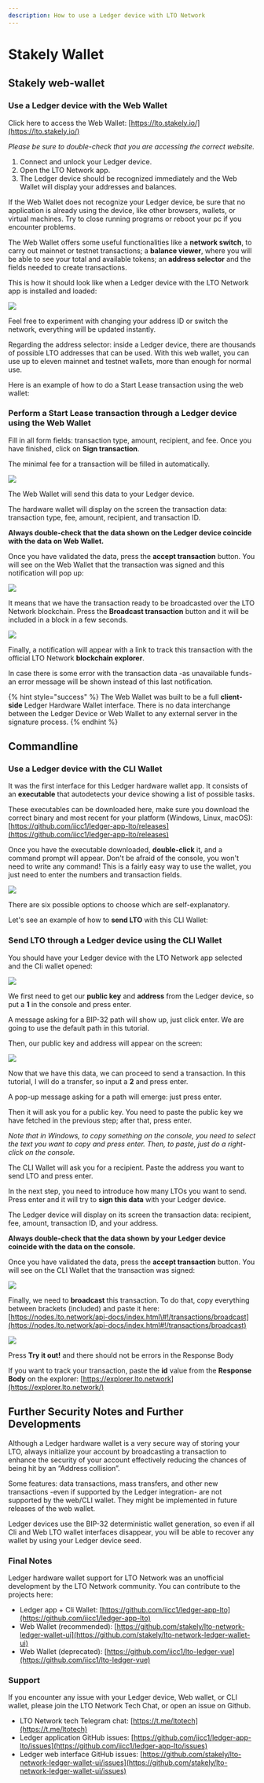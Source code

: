 ```yaml
---
description: How to use a Ledger device with LTO Network
---
```


# Stakely Wallet

## Stakely web-wallet

### Use a Ledger device with the Web Wallet

Click here to access the Web Wallet: [https://lto.stakely.io/](https://lto.stakely.io/)

_Please be sure to double-check that you are accessing the correct website._

1. Connect and unlock your Ledger device.
2. Open the LTO Network app.
3. The Ledger device should be recognized immediately and the Web Wallet will display your addresses and balances.

If the Web Wallet does not recognize your Ledger device, be sure that no application is already using the device, like other browsers, wallets, or virtual machines. Try to close running programs or reboot your pc if you encounter problems.

The Web Wallet offers some useful functionalities like a **network switch**, to carry out mainnet or testnet transactions; a **balance viewer**, where you will be able to see your total and available tokens; an **address selector** and the fields needed to create transactions.

This is how it should look like when a Ledger device with the LTO Network app is installed and loaded:

![](https://camo.githubusercontent.com/828b3c173812a8d6a12b5e6fa5f3460210e58ebd2daa6d560493a16c0fc426ab/68747470733a2f2f692e696d6775722e636f6d2f345a7573305a652e706e67)

Feel free to experiment with changing your address ID or switch the network, everything will be updated instantly.

Regarding the address selector: inside a Ledger device, there are thousands of possible LTO addresses that can be used. With this web wallet, you can use up to eleven mainnet and testnet wallets, more than enough for normal use.

Here is an example of how to do a Start Lease transaction using the web wallet:

### Perform a Start Lease transaction through a Ledger device using the Web Wallet

Fill in all form fields: transaction type, amount, recipient, and fee. Once you have finished, click on **Sign transaction**.

The minimal fee for a transaction will be filled in automatically.

![](https://camo.githubusercontent.com/6d8806ac5b4c032b7c6c299fc69b8ab6367dc4832f056925c2f2596e58dc10a1/68747470733a2f2f692e696d6775722e636f6d2f5141693776594c2e706e67)

The Web Wallet will send this data to your Ledger device.

The hardware wallet will display on the screen the transaction data: transaction type, fee, amount, recipient, and transaction ID.

**Always double-check that the data shown on the Ledger device coincide with the data on Web Wallet.**

Once you have validated the data, press the **accept transaction** button. You will see on the Web Wallet that the transaction was signed and this notification will pop up:

![](https://camo.githubusercontent.com/38fc9c848356a58a7337f81cc31266357312dd7e119b67efb32a5be29b90f53c/68747470733a2f2f692e696d6775722e636f6d2f34664a3158626c2e706e67)

It means that we have the transaction ready to be broadcasted over the LTO Network blockchain. Press the **Broadcast transaction** button and it will be included in a block in a few seconds.

![](https://camo.githubusercontent.com/259eb93cc9c6f1b7798e186c28c3f62d4ac7957c88284f376e0badca1f8b589d/68747470733a2f2f692e696d6775722e636f6d2f693263674677742e706e67)

Finally, a notification will appear with a link to track this transaction with the official LTO Network **blockchain explorer**.

In case there is some error with the transaction data -as unavailable funds- an error message will be shown instead of this last notification.

{% hint style="success" %}
The Web Wallet was built to be a full **client-side** Ledger Hardware Wallet interface. There is no data interchange between the Ledger Device or Web Wallet to any external server in the signature process.
{% endhint %}

## Commandline

### Use a Ledger device with the CLI Wallet

It was the first interface for this Ledger hardware wallet app. It consists of an **executable** that autodetects your device showing a list of possible tasks.

These executables can be downloaded here, make sure you download the correct binary and most recent for your platform \(Windows, Linux, macOS\): [https://github.com/iicc1/ledger-app-lto/releases](https://github.com/iicc1/ledger-app-lto/releases)

Once you have the executable downloaded, **double-click** it, and a command prompt will appear. Don't be afraid of the console, you won't need to write any command! This is a fairly easy way to use the wallet, you just need to enter the numbers and transaction fields.

![](https://camo.githubusercontent.com/1732511b071c1cbf2d3e751579ca66ae7abd6eac5bb38beb155939e66f3d7f55/68747470733a2f2f74656c656772612e70682f66696c652f6261633431653064383430393762313137326533622e706e67)

There are six possible options to choose which are self-explanatory.

Let's see an example of how to **send LTO** with this CLI Wallet:

### Send LTO through a Ledger device using the CLI Wallet

You should have your Ledger device with the LTO Network app selected and the Cli wallet opened:

![](https://camo.githubusercontent.com/c069ff1e27ef795fad47d3e381fba39bf59e10c5cc39fbe6e5919da789bccdb8/68747470733a2f2f74656c656772612e70682f66696c652f3164373530626335386361316234353164623437342e706e67)

We first need to get our **public key** and **address** from the Ledger device, so put a **1** in the console and press enter.

A message asking for a BIP-32 path will show up, just click enter. We are going to use the default path in this tutorial.

Then, our public key and address will appear on the screen:

![](https://camo.githubusercontent.com/9d39057f21ee57700b8b990771ff2ad95d7553a250063bb5fd387e6ebbe56d55/68747470733a2f2f74656c656772612e70682f66696c652f3836323039363533633435363939626135643565642e706e67)

Now that we have this data, we can proceed to send a transaction. In this tutorial, I will do a transfer, so input a **2** and press enter.

A pop-up message asking for a path will emerge: just press enter.

Then it will ask you for a public key. You need to paste the public key we have fetched in the previous step; after that, press enter.

_Note that in Windows, to copy something on the console, you need to select the text you want to copy and press enter. Then, to paste, just do a right-click on the console._

The CLI Wallet will ask you for a recipient. Paste the address you want to send LTO and press enter.

In the next step, you need to introduce how many LTOs you want to send. Press enter and it will try to **sign this data** with your Ledger device.

The Ledger device will display on its screen the transaction data: recipient, fee, amount, transaction ID, and your address.

**Always double-check that the data shown by your Ledger device coincide with the data on the console.**

Once you have validated the data, press the **accept transaction** button. You will see on the CLI Wallet that the transaction was signed:

![](https://camo.githubusercontent.com/74e1b5740f3e33c11f8219fcb5ecabdd1003822d0ffa7d5952c89521cc2efc1a/68747470733a2f2f74656c656772612e70682f66696c652f3465303663343735313861363663343366386135372e706e67)

Finally, we need to **broadcast** this transaction. To do that, copy everything between brackets \(included\) and paste it here: [https://nodes.lto.network/api-docs/index.html\#!/transactions/broadcast](https://nodes.lto.network/api-docs/index.html#!/transactions/broadcast)

![](https://camo.githubusercontent.com/cac97504fcef14e241e1ddc4cd94feab8e13c4b0ac09ad818260445fdefa6f50/68747470733a2f2f74656c656772612e70682f66696c652f3231353666666565623163626365326235326535312e706e67)

Press **Try it out!** and there should not be errors in the Response Body

If you want to track your transaction, paste the **id** value from the **Response Body** on the explorer: [https://explorer.lto.network](https://explorer.lto.network/)

## Further Security Notes and Further Developments

Although a Ledger hardware wallet is a very secure way of storing your LTO, always initialize your account by broadcasting a transaction to enhance the security of your account effectively reducing the chances of being hit by an “Address collision”.

Some features: data transactions, mass transfers, and other new transactions -even if supported by the Ledger integration- are not supported by the web/CLI wallet. They might be implemented in future releases of the web wallet.

Ledger devices use the BIP-32 deterministic wallet generation, so even if all Cli and Web LTO wallet interfaces disappear, you will be able to recover any wallet by using your Ledger device seed.

### Final Notes

Ledger hardware wallet support for LTO Network was an unofficial development by the LTO Network community. You can contribute to the projects here:

* Ledger app + Cli Wallet: [https://github.com/iicc1/ledger-app-lto](https://github.com/iicc1/ledger-app-lto)
* Web Wallet \(recommended\): [https://github.com/stakely/lto-network-ledger-wallet-ui](https://github.com/stakely/lto-network-ledger-wallet-ui)
* Web Wallet \(deprecated\): [https://github.com/iicc1/lto-ledger-vue](https://github.com/iicc1/lto-ledger-vue)

### Support

If you encounter any issue with your Ledger device, Web wallet, or CLI wallet, please join the LTO Network Tech Chat, or open an issue on Github.

* LTO Network tech Telegram chat: [https://t.me/ltotech](https://t.me/ltotech)
* Ledger application GitHub issues: [https://github.com/iicc1/ledger-app-lto/issues](https://github.com/iicc1/ledger-app-lto/issues)
* Ledger web interface GitHub issues: [https://github.com/stakely/lto-network-ledger-wallet-ui/issues](https://github.com/stakely/lto-network-ledger-wallet-ui/issues)

